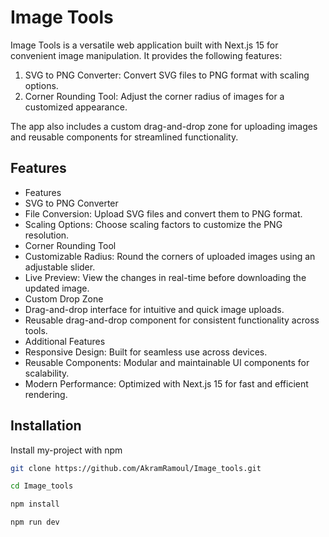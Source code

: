 
# Image Tools
 

Image Tools is a versatile web application built with Next.js 15 for convenient image manipulation. It provides the following features:

1. SVG to PNG Converter: Convert SVG files to PNG format with scaling options.
2. Corner Rounding Tool: Adjust the corner radius of images for a customized appearance.

The app also includes a custom drag-and-drop zone for uploading images and reusable components for streamlined functionality.



## Features

- Features
- SVG to PNG Converter
- File Conversion: Upload SVG files and convert them to PNG format.
- Scaling Options: Choose scaling factors to customize the PNG resolution.
- Corner Rounding Tool
- Customizable Radius: Round the corners of uploaded images using an adjustable slider.
- Live Preview: View the changes in real-time before downloading the updated image.
- Custom Drop Zone
- Drag-and-drop interface for intuitive and quick image uploads.
- Reusable drag-and-drop component for consistent functionality across tools.
- Additional Features
- Responsive Design: Built for seamless use across devices.
- Reusable Components: Modular and maintainable UI components for scalability.
- Modern Performance: Optimized with Next.js 15 for fast and efficient rendering.
## Installation

Install my-project with npm

```bash
git clone https://github.com/AkramRamoul/Image_tools.git  

cd Image_tools

npm install  

npm run dev
```
    
